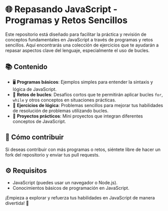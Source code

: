 # 🌐 Repasando JavaScript - Programas y Retos Sencillos

Este repositorio está diseñado para facilitar la práctica y revisión de conceptos fundamentales en JavaScript a través de programas y retos sencillos. Aquí encontrarás una colección de ejercicios que te ayudarán a repasar aspectos clave del lenguaje, especialmente el uso de bucles.

## 📚 Contenido

- 🖥️ **Programas básicos**: Ejemplos simples para entender la sintaxis y lógica de JavaScript.
- 🎯 **Retos de bucles**: Desafíos cortos que te permitirán aplicar bucles `for`, `while` y otros conceptos en situaciones prácticas.
- 🧩 **Ejercicios de lógica**: Problemas sencillos para mejorar tus habilidades de resolución de problemas utilizando bucles.
- 🚀 **Proyectos prácticos**: Mini proyectos que integran diferentes conceptos de JavaScript.

## 🤝 Cómo contribuir

Si deseas contribuir con más programas o retos, siéntete libre de hacer un fork del repositorio y enviar tus pull requests.

## ⚙️ Requisitos

- JavaScript (puedes usar un navegador o Node.js).
- Conocimientos básicos de programación en JavaScript.

¡Empieza a explorar y refuerza tus habilidades en JavaScript de manera divertida! 🌟
